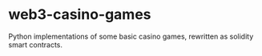 # web3-casino-games

Python implementations of some basic casino games, rewritten as solidity smart contracts.
